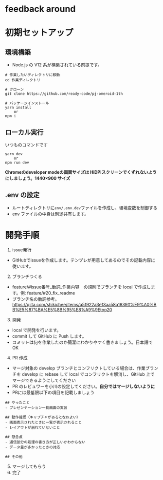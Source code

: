 # feedback around

# 初期セットアップ

## 環境構築

- Node.js の V12 系が構築されている前提です。

```
# 作業したいディレクトリに移動
cd 作業ディレクトリ

# クローン
git clone https://github.com/ready-code/pj-omeroid-1th

# パッケージインストール
yarn install
    or
npm i
```

## ローカル実行

いつものコマンドです

```
yarn dev
    or
npm run dev
```

**Chromeのdeveloper modeの画面サイズは HiDPIスクリーンでくずれないようにしましょう。1440×900 サイズ**

## .env の設定

- ルートディレクトリに`env/.env.dev`ファイルを作成し、環境変数を制御する
- env ファイルの中身は別途共有します。

# 開発手順

1. issue発行
- GitHubでissueを作成します。テンプレが用意してあるのでその記載内容に従います。

2. ブランチつくる
- feature/#issue番号_動詞_作業内容　の規則でブランチを local で作成します。例: feature/#20_fix_readme
- ブランチ名の動詞参考。https://qiita.com/shikichee/items/a5f922a3ef3aa58a1839#%E9%A0%BB%E5%87%BA%E5%8B%95%E8%A9%9Etop20

3. 開発
- local で開発を行います。
- commit して GitHub に Push します。
- コミットは何を作業したのか簡潔にわかりやすく書きましょう。日本語でOK

4. PR 作成
- マージ対象の develop ブランチとコンフリクトしている場合は、作業ブランチを develop に rebase して local でコンフリクトを解消し、GitHub 上でマージできるようにしてください
- PR のレビュワーを小川の設定してください。**自分ではマージしないように**
- PRには最低限以下の項目を記載しましょう
```
## やったこと
- プレゼンテーション一覧画面の実装

## 動作確認（キャプチャがあるとなおよい）
- 画面表示されたときに一覧が表示されること
- レイアウトが崩れていないこと

## 懸念点
- 通信部分の処理の書き方が正しいかわからない
- データ量が多かったときの対応

## その他
```

5. マージしてもらう
6. 完了

